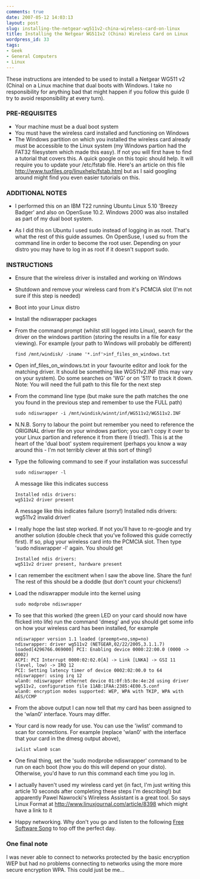```yaml
---
comments: true
date: 2007-05-12 14:03:13
layout: post
slug: installing-the-netgear-wg511v2-china-wireless-card-on-linux
title: Installing the Netgear WG511v2 (China) Wireless Card on Linux
wordpress_id: 33
tags:
- Geek
- General Computers
- Linux
---
```


These instructions are intended to be used to install a Netgear WG511 v2 (China) on a Linux machine that dual boots with Windows. I take no responsibility for anything bad that might happen if you follow this guide (I try to avoid responsibility at every turn).

### PRE-REQUISITES

* Your machine must be a dual boot system
* You must have the wireless card installed and functioning on Windows
* The Windows partition on which you installed the wireless card already must be accessible to the Linux system (my Windows partion had the FAT32 filesystem which made this easy). If not you will first have to find a tutorial that covers this. A quick google on this topic should help. It will require you to update your /etc/fstab file. Here's an article on this file http://www.tuxfiles.org/linuxhelp/fstab.html but as I said googling around might find you even easier tutorials on this.


### ADDITIONAL NOTES

* I performed this on an IBM T22 running Ubuntu Linux 5.10 'Breezy Badger' and also on OpenSuse 10.2. Windows 2000 was also installed as part of my dual boot system.

* As I did this on Ubuntu I used sudo instead of logging in as root. That's what the rest of this guide assumes. On OpenSuse, I used su from the command line in order to become the root user. Depending on your distro you may have to log in as root if it doesn't support sudo.


### INSTRUCTIONS
* Ensure that the wireless driver is installed and working on Windows
* Shutdown and remove your wireless card from it's PCMCIA slot (I'm not sure if this step is needed)
* Boot into your Linux distro
* Install the ndiswrapper packages
* From the command prompt (whilst still logged into Linux), search for the driver on the windows partition (storing the results in a file for easy viewing). For example (your path to Windows will probably be different)

      find /mnt/windisk/ -iname '*.inf'>inf_files_on_windows.txt

* Open inf_files_on_windows.txt in your favourite editor and look for the matching driver. It should be something like WG511v2.INF (this may vary on your system). Do some searches on 'WG' or on '511' to track it down. Note: You will need the full path to this file for the next step

* From the command line type (but make sure the path matches the one you found in the previous step and remember to use the FULL path)

      sudo ndiswrapper -i /mnt/windisk/winnt/inf/WG511v2/WG511v2.INF

* N.N.B. Sorry to labour the point but remember you need to reference the ORIGINAL driver file on your windows partion; you can't copy it over to your Linux partion and reference it from there (I tried!). This is at the heart of the 'dual boot' system requirement (perhaps you know a way around this - I'm not terribly clever at this sort of thing!)

* Type the following command to see if your installation was successful

      sudo ndiswrapper -l

  A message like this indicates success

      Installed ndis drivers:
      wg511v2 driver present

   A message like this indicates failure (sorry!)
      Installed ndis drivers:
      wg511v2 invalid driver!

* I really hope the last step worked. If not you'll have to re-google and try another solution (double check that you've followed this guide correctly first). If so, plug your wireless card into the PCMCIA slot. Then type 'sudo ndiswrapper -l' again. You should get

      Installed ndis drivers:
      wg511v2 driver present, hardware present

* I can remember the excitment when I saw the above line. Share the fun! The rest of this should be a doddle (but don't count your chickens!)

* Load the ndiswrapper module into the kernel using

      sudo modprobe ndiswrapper

* To see that this worked (the green LED on your card should now have flicked into life) run the command 'dmesg' and you should get some info on how your wireless card has been installed, for example

      ndiswrapper version 1.1 loaded (preempt=no,smp=no)
      ndiswrapper: driver wg511v2 (NETGEAR,02/22/2005,3.1.1.7) loaded[4296766.069000] PCI: Enabling device 0000:22:00.0 (0000 -> 0002)
      ACPI: PCI Interrupt 0000:02:02.0[A] -> Link [LNKA] -> GSI 11 (level, low) -> IRQ 12
      PCI: Setting latency timer of device 0002:02:00.0 to 64
      ndiswrapper: using irq 12
      wlan0: ndiswrapper ethernet device 01:0f:b5:8e:4e:2d using driver wg511v2, configuration file 11AB:1FAA:2385:4E00.5.conf
      wlan0: encryption modes supported: WEP, WPA with TKIP, WPA with AES/CCMP

* From the above output I can now tell that my card has been assigned to the 'wlan0' interface. Yours may differ.

* Your card is now ready for use. You can use the 'iwlist' command to scan for connections. For example (replace 'wlan0' with the interface that your card in the dmesg output above),

      iwlist wlan0 scan

* One final thing, set the 'sudo modprobe ndiswrapper' command to be run on each boot (how you do this will depend on your disto). Otherwise, you'd have to run this command each time you log in.

* I actually haven't used my wireless card yet (in fact, I'm just writing this article 10 seconds after completing these steps I'm describing!) but apparently Pawel Nawrocki's Wireless Assistant is a great tool. So says Linux Format at http://www.linuxjournal.com/article/8398 which might have a link to it

* Happy networking. Why don't you go and listen to the following [Free Software Song](http://www.gnu.org/music/free-software-song.html) to top off the perfect day.

### One final note

I was never able to connect to networks protected by the basic encryption WEP but had no problems connecting to networks using the more more secure encryption WPA. This could just be me...


